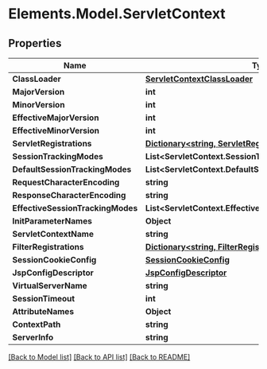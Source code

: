 # Elements.Model.ServletContext

## Properties

Name | Type | Description | Notes
------------ | ------------- | ------------- | -------------
**ClassLoader** | [**ServletContextClassLoader**](ServletContextClassLoader.md) |  | [optional] 
**MajorVersion** | **int** |  | [optional] 
**MinorVersion** | **int** |  | [optional] 
**EffectiveMajorVersion** | **int** |  | [optional] 
**EffectiveMinorVersion** | **int** |  | [optional] 
**ServletRegistrations** | [**Dictionary&lt;string, ServletRegistration&gt;**](ServletRegistration.md) |  | [optional] 
**SessionTrackingModes** | **List&lt;ServletContext.SessionTrackingModesEnum&gt;** |  | [optional] 
**DefaultSessionTrackingModes** | **List&lt;ServletContext.DefaultSessionTrackingModesEnum&gt;** |  | [optional] 
**RequestCharacterEncoding** | **string** |  | [optional] 
**ResponseCharacterEncoding** | **string** |  | [optional] 
**EffectiveSessionTrackingModes** | **List&lt;ServletContext.EffectiveSessionTrackingModesEnum&gt;** |  | [optional] 
**InitParameterNames** | **Object** |  | [optional] 
**ServletContextName** | **string** |  | [optional] 
**FilterRegistrations** | [**Dictionary&lt;string, FilterRegistration&gt;**](FilterRegistration.md) |  | [optional] 
**SessionCookieConfig** | [**SessionCookieConfig**](SessionCookieConfig.md) |  | [optional] 
**JspConfigDescriptor** | [**JspConfigDescriptor**](JspConfigDescriptor.md) |  | [optional] 
**VirtualServerName** | **string** |  | [optional] 
**SessionTimeout** | **int** |  | [optional] 
**AttributeNames** | **Object** |  | [optional] 
**ContextPath** | **string** |  | [optional] 
**ServerInfo** | **string** |  | [optional] 

[[Back to Model list]](../README.md#documentation-for-models) [[Back to API list]](../README.md#documentation-for-api-endpoints) [[Back to README]](../README.md)

